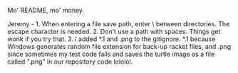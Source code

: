 Mo' README, mo' money.

Jeremy -
	1. When entering a file save path, enter \\ between
		directories.  The escape character is needed.
	2. Don't use a path with spaces.  Things get wonk if
		you try that.
	3. I added *.1 and .png to the gitignore.  *.1 because
		Windows generates random file extension for back-up
		racket files, and .png since sometimes my test code
		fails and saves the turtle image as a file called
		".png" in our repository code lololol.